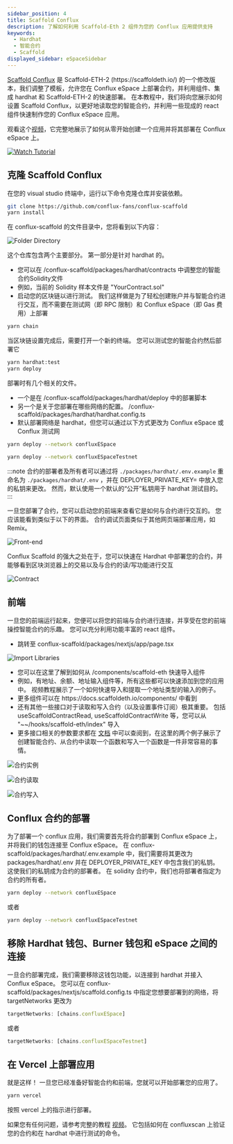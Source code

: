 ```yaml
---
sidebar_position: 4
title: Scaffold Conflux
description: 了解如何利用 Scaffold-Eth 2 组件为您的 Conflux 应用提供支持
keywords:
  - Hardhat
  - 智能合约
  - Scaffold
displayed_sidebar: eSpaceSidebar
---
```


[Scaffold Conflux](https://github.com/conflux-fans/conflux-scaffold) 是 Scaffold-ETH-2 (https\://scaffoldeth.io/) 的一个修改版本，我们调整了模板，允许您在 Conflux eSpace 上部署合约，并利用组件、集成 hardhat 和 Scaffold-ETH-2 的快速部署。 在本教程中，我们将向您展示如何设置 Scaffold Conflux，以更好地读取您的智能合约，并利用一些现成的 react 组件快速制作您的 Conflux eSpace 应用。

观看这个[视频](https://youtu.be/33S0IjGGsQg)，它完整地展示了如何从零开始创建一个应用并将其部署在 Conflux eSpace 上。

[![Watch Tutorial](https://img.youtube.com/vi/33S0IjGGsQg/0.jpg)](https://www.youtube.com/watch?v=33S0IjGGsQg)

## 克隆 Scaffold Conflux

在您的 visual studio 终端中，运行以下命令克隆仓库并安装依赖。

```bash
git clone https://github.com/conflux-fans/conflux-scaffold
yarn install
```

在 conflux-scaffold 的文件目录中，您将看到以下内容：

![Folder Directory](../img/CfxScaffoldFolderStructure.png)

这个仓库包含两个主要部分。 第一部分是针对 hardhat 的。

- 您可以在 /conflux-scaffold/packages/hardhat/contracts 中调整您的智能合约Solidity文件
- 例如，当前的 Solidity 样本文件是 "YourContract.sol"
- 启动您的区块链以进行测试。 我们这样做是为了轻松创建账户并与智能合约进行交互，而不需要在测试网（即  RPC 限制）和 Conflux eSpace（即 Gas 费用）上部署

```bash
yarn chain
```

当区块链设置完成后，需要打开一个新的终端。 您可以测试您的智能合约然后部署它

```bash
yarn hardhat:test
yarn deploy
```

部署时有几个相关的文件。

- 一个是在 /conflux-scaffold/packages/hardhat/deploy 中的部署脚本
- 另一个是关于您部署在哪些网络的配置。 /conflux-scaffold/packages/hardhat/hardhat.config.ts
- 默认部署网络是 hardhat，但您可以通过以下方式更改为 Conflux eSpace 或 Conflux 测试网

```bash
yarn deploy --network confluxESpace
```

```bash
yarn deploy --network confluxESpaceTestnet
```

:::note
合约的部署者及所有者可以通过将 `./packages/hardhat/.env.example` 重命名为 `./packages/hardhat/.env` ，并在 DEPLOYER_PRIVATE_KEY= 中放入您的私钥来更改。 然而，默认使用一个默认的“公开”私钥用于 hardhat 测试目的。
:::

一旦您部署了合约，您可以启动您的前端来查看它是如何与合约进行交互的。 您应该能看到类似于以下的界面。 合约调试页面类似于其他网页端部署应用，如 Remix。

![Front-end](../img/FrontEnd.png)

Conflux Scaffold 的强大之处在于，您可以快速在 Hardhat 中部署您的合约，并能够看到区块浏览器上的交易以及与合约的读/写功能进行交互

![Contract](../img/ContractInteraction.png)

## 前端

一旦您的前端运行起来，您便可以将您的前端与合约进行连接，并享受在您的前端操控智能合约的乐趣。 您可以充分利用功能丰富的 react 组件。

- 跳转至 conflux-scaffold/packages/nextjs/app/page.tsx

![Import Libraries](../img/Components.png)

- 您可以在这里了解到如何从 /components/scaffold-eth 快速导入组件
- 例如，有地址、余额、地址输入组件等，所有这些都可以快速添加到您的应用中。 视频教程展示了一个如何快速导入和提取一个地址类型的输入的例子。
- 更多组件可以在 https\://docs.scaffoldeth.io/components/ 中看到
- 还有其他一些接口对于读取和写入合约（以及设置事件订阅）极其重要。 包括 useScaffoldContractRead, useScaffoldContractWrite 等，您可以从 "\~\~/hooks/scaffold-eth/index" 导入
- 更多接口相关的参数要求都在 [文档](https://docs.scaffoldeth.io/components/) 中可以查阅到，在这里的两个例子展示了创建智能合约、从合约中读取一个函数和写入一个函数是一件非常容易的事情。

![合约实例](../img/ContractInstance.png)

![合约读取](../img/ContractRead.png)

![合约写入](../img/ContractWrite.png)

## Conflux 合约的部署

为了部署一个 conflux 应用，我们需要首先将合约部署到 Conflux eSpace 上，并将我们的钱包连接至 Conflux eSpace。 在 conflux-scaffold/packages/hardhat/.env.example 中，我们需要将其更改为 packages/hardhat/.env 并在 DEPLOYER_PRIVATE_KEY 中包含我们的私钥。 这使我们的私钥成为合约的部署者。 在 solidity 合约中，我们也将部署者指定为合约的所有者。

```bash
yarn deploy --network confluxESpace
```

或者

```bash
yarn deploy --network confluxESpaceTestnet
```

## 移除 Hardhat 钱包、Burner 钱包和 eSpace 之间的连接

一旦合约部署完成，我们需要移除这钱包功能，以连接到 hardhat 并接入 Conflux eSpace。 您可以在 conflux-scaffold/packages/nextjs/scaffold.config.ts 中指定您想要部署到的网络，将 targetNetworks 更改为

```javascript
targetNetworks: [chains.confluxESpace]
```

或者

```javascript
targetNetworks: [chains.confluxESpaceTestnet]
```

## 在 Vercel 上部署应用

就是这样！ 一旦您已经准备好智能合约和前端，您就可以开始部署您的应用了。

```bash
yarn vercel
```

按照 vercel 上的指示进行部署。

如果您有任何问题，请参考完整的教程 [视频](https://youtu.be/33S0IjGGsQg)。 它包括如何在 confluxscan 上验证您的合约和在 hardhat 中进行测试的命令。
